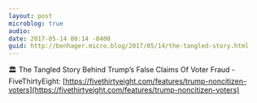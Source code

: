 ```yaml
---
layout: post
microblog: true
audio: 
date: 2017-05-14 00:14 -0400
guid: http://benhager.micro.blog/2017/05/14/the-tangled-story.html
---
```

🏛 The Tangled Story Behind Trump’s False Claims Of Voter Fraud - FiveThirtyEight: [https://fivethirtyeight.com/features/trump-noncitizen-voters](https://fivethirtyeight.com/features/trump-noncitizen-voters)
